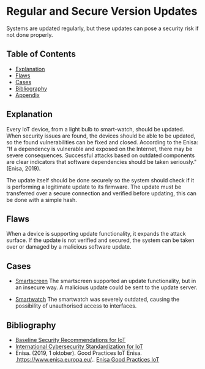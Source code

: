 # Regular and Secure Version Updates

Systems are updated regularly, but these updates can pose a security risk if not done properly.

## Table of Contents

- [Explanation](#explanation)
- [Flaws](#flaws)
- [Cases](#cases)
- [Bibliography](#bibliography)
- [Appendix](#appendix)

## Explanation

Every IoT device, from a light bulb to smart-watch, should be updated. When security issues are found, the devices should be able to be updated, so the found vulnerabilities can be fixed and closed. According to the Enisa: "If a dependency is vulnerable and exposed on the Internet, there may be severe consequences. Successful attacks based on outdated components are clear indicators that software dependencies should be taken seriously."(Enisa, 2019).

The update itself should be done securely so the system should check if it is performing a legitimate update to its firmware. The update must be transferred over a secure connection and verified before updating, this can be done with a simple hash.

## Flaws

When a device is supporting update functionality, it expands the attack surface. If the update is not verified and secured, the system can be taken over or damaged by a malicious software update.

## Cases

- [Smartscreen](cases/smartscreen#Vulnerabilities)
The smartscreen supported an update functionality, but in an insecure way. A malicious update could be sent to the update server.

- [Smartwatch](cases/smartwatch#Vulnerabilities)
The smartwatch was severely outdated, causing the possibility of unauthorised access to interfaces.

## Bibliography

- [Baseline Security Recommendations for IoT](https://www.enisa.europa.eu/publications/baseline-security-recommendations-for-iot)
- [International Cybersecurity Standardization for IoT](https://csrc.nist.gov/CSRC/media/Publications/nistir/8200/draft/documents/nistir8200-draft.pdf)
- Enisa. (2019, 1 oktober). Good Practices IoT Enisa. ,https://www.enisa.europa.eu/.. [Enisa Good Practices IoT](https://www.enisa.europa.eu/publications/good-practices-for-security-of-iot-1/at_download/fullReport)